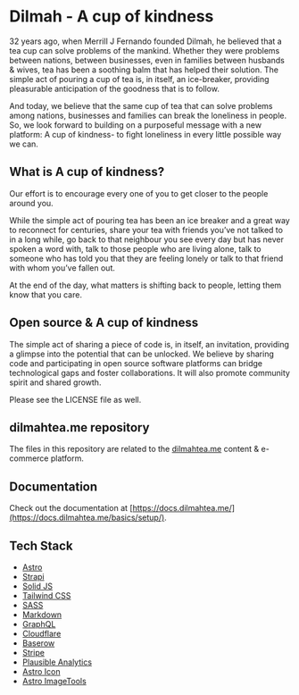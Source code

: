 # Dilmah - A cup of kindness
32 years ago, when Merrill J Fernando founded Dilmah, he believed that a tea cup can solve problems of the mankind. Whether they were problems between nations, between businesses, even in families between husbands & wives, tea has been a soothing balm that has helped their solution. The simple act of pouring a cup of tea is, in itself, an ice-breaker, providing pleasurable anticipation of the goodness that is to follow.

And today, we believe that the same cup of tea that can solve problems among nations, businesses and families can break the loneliness in people. So, we look forward to building on a purposeful message with a new platform: A cup of kindness- to fight loneliness in every little possible way we can.

## What is A cup of kindness?
Our effort is to encourage every one of you to get closer to the people around you.

While the simple act of pouring tea has been an ice breaker and a great way to reconnect for centuries, share your tea with friends you’ve not talked to in a long while, go back to that neighbour you see every day but has never spoken a word with, talk to those people who are living alone, talk to someone who has told you that they are feeling lonely or talk to that friend with whom you’ve fallen out.

At the end of the day, what matters is shifting back to people, letting them know that you care.

## Open source & A cup of kindness
The simple act of sharing a piece of code is, in itself, an invitation, providing a glimpse into the potential that can be unlocked.
We believe by sharing code and participating in open source software platforms can bridge technological gaps and foster collaborations. It will also promote community spirit and shared growth.

Please see the LICENSE file as well.

##  dilmahtea.me repository
The files in this repository are related to the [dilmahtea.me](https://dilmahtea.me/) content & e-commerce platform.

## Documentation

Check out the documentation at [https://docs.dilmahtea.me/](https://docs.dilmahtea.me/basics/setup/).

## Tech Stack

- [Astro](https://astro.build/)
- [Strapi](https://strapi.io/)
- [Solid JS](https://www.solidjs.com/)
- [Tailwind CSS](https://tailwindcss.com/)
- [SASS](https://sass-lang.com/)
- [Markdown](https://daringfireball.net/projects/markdown/)
- [GraphQL](https://graphql.org/)
- [Cloudflare](https://www.cloudflare.com/)
- [Baserow](https://baserow.io/)
- [Stripe](https://stripe.com/)
- [Plausible Analytics](https://plausible.io/)
- [Astro Icon](https://www.npmjs.com/package/astro-icon)
- [Astro ImageTools](https://www.npmjs.com/package/astro-imagetools)
